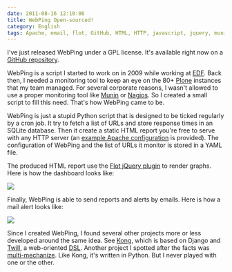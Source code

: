 ```yaml
---
date: 2011-08-16 12:10:06
title: WebPing Open-sourced!
category: English
tags: Apache, email, flot, GitHub, HTML, HTTP, javascript, jquery, munin, nagios, Plone, Python, Server, SQLite, SQL, Web, webping, yaml, cron
---
```


I've just released WebPing under a GPL license. It's available right now on a [GitHub repository](http://github.com/kdeldycke/webping).

WebPing is a script I started to work on in 2009 while working at [EDF](http://www.edf.com/). Back then, I needed a monitoring tool to keep an eye on the 80+ [Plone](http://plone.org/) instances that my team managed. For several corporate reasons, I wasn't allowed to use a proper monitoring tool like [Munin](http://munin-monitoring.org/) or [Nagios](http://www.nagios.org/). So I created a small script to fill this need. That's how WebPing came to be.

WebPing is just a stupid Python script that is designed to be ticked regularly by a cron job. It try to fetch a list of URLs and store response times in an SQLite database. Then it create a static HTML report you're free to serve with any HTTP server (an [example Apache configuration](http://github.com/kdeldycke/webping/blob/master/apache.conf) is provided). The configuration of WebPing and the list of URLs it monitor is stored in a YAML file.

The produced HTML report use the [Flot jQuery plugin](http://www.flotcharts.org/) to render graphs. Here is how the dashboard looks like:

![](/uploads/2011/webping-dashboard.png)

Finally, WebPing is able to send reports and alerts by emails. Here is how a mail alert looks like:

![](/uploads/2011/webping-email-alert.png)

Since I created WebPing, I found several other projects more or less developed around the same idea. See [Kong](http://github.com/ericholscher/django-kong), which is based on Django and [Twill](http://twill.idyll.org/), a web-oriented [DSL](http://en.wikipedia.org/wiki/Domain-specific_language). Another project I spotted after the facts was [multi-mechanize](http://testutils.org/multi-mechanize/). Like Kong, it's written in Python. But I never played with one or the other.
